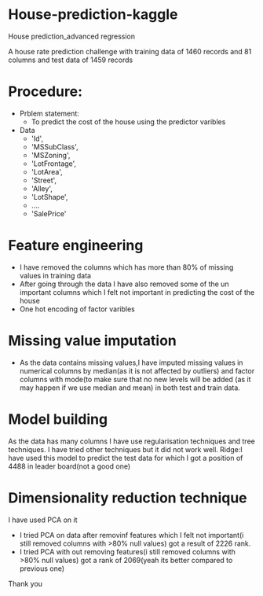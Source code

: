 # House-prediction-kaggle
House prediction_advanced regression

A house rate prediction challenge with training data of 1460 records and 81 columns and test data of 1459 records

# Procedure:
* Prblem statement:
    * To predict the cost of the house using the predictor varibles
* Data
     * 'Id',
     * 'MSSubClass',
     * 'MSZoning',
     * 'LotFrontage',
     * 'LotArea',
     * 'Street',
     * 'Alley',
     * 'LotShape',
     * ....
     * 'SalePrice'
# Feature engineering
* I have removed the columns which has more than 80% of missing values in training data
* After going through the data I have also removed some of the un important columns which I felt not important in predicting the cost of the house
* One hot encoding of factor varibles
# Missing value imputation
* As the data contains missing values,I have imputed missing values in numerical columns by median(as it is not affected by outliers) and factor columns with mode(to make sure that no new levels will be added (as it may happen if we use median and mean) in both test and train data.
# Model building
As the data has many columns I have use regularisation techniques and tree techniques.
I have tried other techniques but it did not work well.
Ridge:I have used this model to predict the test data for which I got a position of 4488 in leader board(not a good one)

# Dimensionality reduction technique
I have used PCA on it 
* I tried PCA on data after removinf features which I felt not important(i still removed columns with >80% null values)
got a result of 2226 rank.
* I tried PCA with out removing features(i still removed columns with >80% null values) got a rank of 2069(yeah its better compared to previous one)

Thank you
